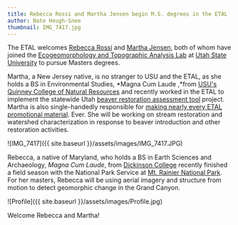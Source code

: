 ```yaml
---
title: Rebecca Rossi and Martha Jensen begin M.S. degrees in the ETAL
author: Nate Hough-Snee
thumbnail: IMG_7417.jpg
---
```


The ETAL welcomes [Rebecca Rossi](http://etal.joewheaton.org/people/students/rebecca-rossi) and [Martha Jensen](http://etal.joewheaton.org/people/students/martha-jensen), both of whom have joined the [Ecogeomorphology and Topographic Analysis Lab](http://etal.joewheaton.org/) at [Utah State University](http://usu.edu/) to pursue Masters degrees. 

Martha, a New Jersey native, is no stranger to USU and the ETAL, as she holds a BS in Environmental Studies, *Magna Cum Laude ,*from [USU's Quinney College of Natural Resources](http://cnr.usu.edu/) and recently worked in the ETAL to implement the statewide Utah [beaver restoration assessment tool](http://brat.joewheaton.org/) project. Martha is also single-handedly responsible for [making nearly every ETAL promotional material](http://etal.joewheaton.org/fhc-factsheets-posters). Ever. She will be working on stream restoration and watershed characterization in response to beaver introduction and other restoration activities. 

![IMG_7417]({{ site.baseurl }}/assets/images/IMG_7417.JPG)

Rebecca, a native of Maryland, who holds a BS in Earth Sciences and Archaeology, *Magna Cum Laude*, from [Dickinson College](http://www.dickinson.edu/) recently finished a field season with the National Park Service at [Mt. Rainier National Park](http://www.nps.gov/mora/index.htm). For her masters, Rebecca will be using aerial imagery and structure from motion to detect geomorphic change in the Grand Canyon.

![Profile]({{ site.baseurl }}/assets/images/Profile.jpg)

Welcome Rebecca and Martha!

